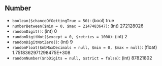 ## Number

- `boolean($chanceOfGettingTrue = 50)`: (bool) true
- `numberBetween($min = 0, $max = 2147483647)`: (int) 272128026
- `randomDigit()`: (int) 0
- `randomDigitNot($except = 0, $retries = 1000)`: (int) 2
- `randomDigitNotZero()`: (int) 9
- `randomFloat($nbMaxDecimals = null, $min = 0, $max = null)`: (float) 1.7518362971298475E+308
- `randomNumber($nbDigits = null, $strict = false)`: (int) 87821802
